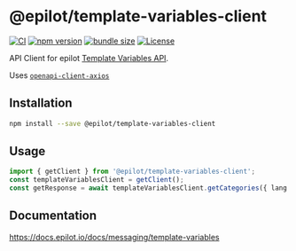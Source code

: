 # @epilot/template-variables-client

[![CI](https://github.com/epilot-dev/sdk-js/workflows/CI/badge.svg)](https://github.com/epilot-dev/sdk-js/actions?query=workflow%3ACI)
[![npm version](https://img.shields.io/npm/v/@epilot/template-variables-client.svg)](https://www.npmjs.com/package/@epilot/template-variables-client)
[![bundle size](https://img.shields.io/bundlephobia/minzip/@epilot/template-variables-client?label=gzip%20bundle)](https://bundlephobia.com/package/@epilot/template-variables-client)
[![License](http://img.shields.io/:license-mit-blue.svg)](https://github.com/epilot-dev/sdk-js/blob/main/LICENSE)

API Client for epilot [Template Variables API](https://docs.epilot.io/api/template-variables).

Uses [`openapi-client-axios`](https://github.com/openapistack/openapi-client-axios)

## Installation

```bash
npm install --save @epilot/template-variables-client
```

## Usage

```typescript
import { getClient } from '@epilot/template-variables-client';
const templateVariablesClient = getClient();
const getResponse = await templateVariablesClient.getCategories({ lang: 'de'});
```

## Documentation

https://docs.epilot.io/docs/messaging/template-variables
